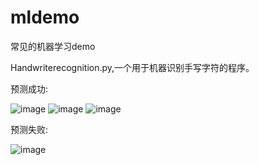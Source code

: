 # mldemo
常见的机器学习demo


Handwriterecognition.py,一个用于机器识别手写字符的程序。

预测成功:

![image](https://user-images.githubusercontent.com/34939385/137578387-ef25e73e-c055-4549-9ff0-82d7c10b7a79.png)
![image](https://user-images.githubusercontent.com/34939385/137578457-5514bc34-db6d-4b1d-88c8-9212b9fbfcf4.png)
![image](https://user-images.githubusercontent.com/34939385/137578494-8e639263-32eb-4746-90af-45bca4de01eb.png)

预测失败:

![image](https://user-images.githubusercontent.com/34939385/137578551-824f0629-a158-44aa-ab23-306fc118dbbe.png)


